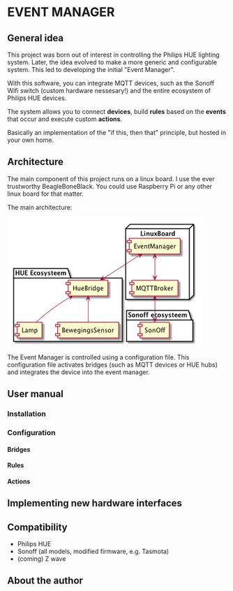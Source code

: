 # EVENT MANAGER

## General idea 

This project was born out of interest in controlling the Philips HUE 
lighting system. Later, the idea evolved to make a more generic and
configurable system. This led to developing the initial "Event Manager".

With this software, you can integrate MQTT devices, such as the Sonoff 
Wifi switch (custom hardware nessesary!) and the entire ecosystem of
Philips HUE devices.

The system allows you to connect **devices**, build **rules** based on the 
**events** that occur and execute custom **actions**.

Basically an implementation of the "if this, then that" principle, 
but hosted in your own home.

## Architecture

The main component of this project runs on a linux board. I use the 
ever trustworthy BeagleBoneBlack. You could use Raspberry Pi or any
other linux board for that matter.

The main architecture:

![Architecture](docs/components.png)

The Event Manager is controlled using a configuration file. This 
configuration file activates bridges (such as MQTT devices or HUE 
hubs) and integrates the device into the event manager.



## User manual


### Installation

### Configuration

#### Bridges

#### Rules

#### Actions

## Implementing new hardware interfaces

## Compatibility

* Philips HUE
* Sonoff (all models, modified firmware, e.g. Tasmota)
* (coming) Z wave

## About the author
